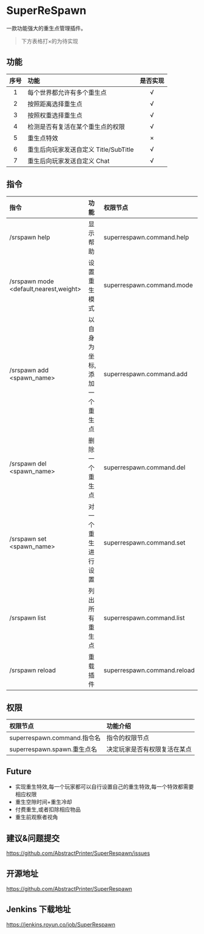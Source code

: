 # SuperReSpawn

一款功能强大的重生点管理插件。

> 下方表格打×的为待实现

## 功能

| 序号 | 功能 | 是否实现 |
| :----: | :---- | :----: |
| 1 | 每个世界都允许有多个重生点 | √ |
| 2 | 按照距离选择重生点 | √ |
| 3 | 按照权重选择重生点 | √ |
| 4 | 检测是否有复活在某个重生点的权限 | √ |
| 5 | 重生点特效 | × |
| 6 | 重生后向玩家发送自定义 Title/SubTitle | √ |
| 7 | 重生后向玩家发送自定义 Chat | √ |

## 指令

| 指令 | 功能 | 权限节点 |
| :---- | :---- | :---- |
| /srspawn help | 显示帮助 | superrespawn.command.help |
| /srspawn mode <default,nearest,weight> | 设置重生模式 | superrespawn.command.mode |
| /srspawn add <spawn_name> | 以自身为坐标,添加一个重生点 | superrespawn.command.add |
| /srspawn del <spawn_name> | 删除一个重生点 | superrespawn.command.del |
| /srspawn set <spawn_name> | 对一个重生进行设置 | superrespawn.command.set |
| /srspawn list | 列出所有重生点 | superrespawn.command.list |
| /srspawn reload | 重载插件 | superrespawn.command.reload |

## 权限

| 权限节点 | 功能介绍 |
| :---- | :---- |
| superrespawn.command.指令名 | 指令的权限节点 |
| superrespawn.spawn.重生点名 | 决定玩家是否有权限复活在某点 |

## Future
* 实现重生特效,每一个玩家都可以自行设置自己的重生特效,每一个特效都需要相应权限
* 重生空隙时间+重生冷却
* 付费重生,或者扣除相应物品
* 重生前观察者视角

## 建议&问题提交
https://github.com/AbstractPrinter/SuperRespawn/issues

## 开源地址
https://github.com/AbstractPrinter/SuperRespawn

## Jenkins 下载地址
https://jenkins.royun.co/job/SuperRespawn